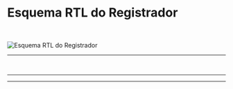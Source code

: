 # Esquema RTL do Registrador

<br>

![Esquema RTL do Registrador](../imagensQuartus/registradorRTL.png)


***

<br>

***

***

<!-- FIM -->
